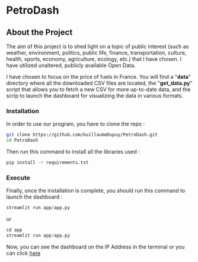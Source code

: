 # PetroDash

## About the Project

The aim of this project is to shed light on a topic of public interest (such as weather, environment, politics, public life, finance, transportation, culture, health, sports, economy, agriculture, ecology, etc.) that I have chosen. I have utilized unaltered, publicly available Open Data.

I have chosen to focus on the price of fuels in France. You will find a "**data**" directory where all the downloaded CSV files are located, the "**get_data.py**" script that allows you to fetch a new CSV for more up-to-date data, and the scrip to launch the dashboard for visualizing the data in various formats.

### Installation

In order to use our program, you have to clone the repo :

```bash
git clone https://github.com/GuillaumeDupuy/PetroDash.git
cd PetroDash
```

Then run this command to install all the libraries used :

```bash
pip install -r requirements.txt
```

### Execute

Finally, once the installation is complete, you should run this command to launch the dashboard :

```python
streamlit run app/app.py 
```

or 

```python
cd app
streamlit run app/app.py 
```

Now, you can see the dashboard on the IP Address in the terminal or you can click [here](https://petrodash.streamlit.app/)